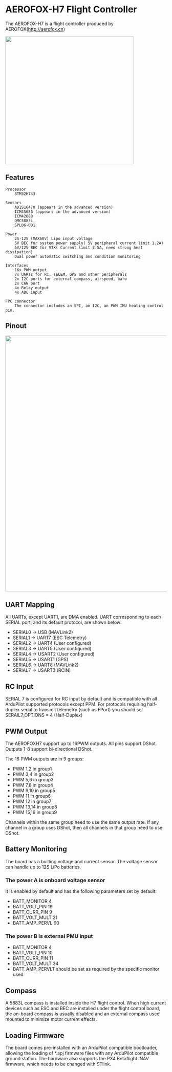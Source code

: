 # AEROFOX-H7 Flight Controller

The AEROFOX-H7 is a flight controller produced by AEROFOX(http://aerofox.cn)

<img src="AEROFOX-H7_IMG.png" alt="" width="400">

## Features
    Processor
        STM32H743

    Sensors
        ADIS16470 (appears in the advanced version)
        ICM45686 (appears in the advanced version)
        ICM42688
        QMC5883L
        SPL06-001

    Power
        2S-12S (MAX60V) Lipo input voltage
        5V BEC for system power supply( 5V peripheral current limit 1.2A)
        5V/12V BEC for VTX( Current limit 2.5A, need strong heat dissipation)
        Dual power automatic switching and condition monitoring
        
    Interfaces
        16x PWM output
        7x UARTs for RC, TELEM, GPS and other peripherals
        2x I2C ports for external compass, airspeed, baro
        2x CAN port
        4x Relay output
        4x ADC input

    FPC connector
        The connector includes an SPI, an I2C, an PWM IMU heating control pin.

## Pinout
<img src="AEROFOX-H7_pinout.png" alt="" width="800">

## UART Mapping

All UARTs, except UART1, are DMA enabled. UART corresponding to each SERIAL port, and its default protocol, are shown below:
- SERIAL0 -> USB (MAVLink2)
- SERIAL1 -> UART7 (ESC Telemetry)
- SERIAL2 -> UART4 (User configured)
- SERIAL3 -> UART5 (User configured)
- SERIAL4 -> USART2 (User configured)
- SERIAL5 -> USART1 (GPS)
- SERIAL6 -> UART8 (MAVLink2)
- SERIAL7 -> USART3 (RCIN)

## RC Input

SERIAL 7 is configured for RC input by default and is compatible with all ArduPilot supported protocols except PPM. For protocols requiring half-duplex serial to transmit telemetry (such as FPort) you should set SERAIL7_OPTIONS = 4 (Half-Duplex)

## PWM Output

The AEROFOXH7 support up to 16PWM outputs. All pins support DShot. Outputs 1-8 support bi-directional DShot.

The 16 PWM outputs are in 9 groups:

- PWM 1,2 in group1
- PWM 3,4  in group2
- PWM 5,6  in group3
- PWM 7,8 in group4
- PWM 9,10  in group5
- PWM 11  in group6
- PWM 12 in group7
- PWM 13,14 in group8
- PWM 15,16 in group9

Channels within the same group need to use the same output rate. If any channel in a group uses DShot, then all channels in that group need to use DShot.

## Battery Monitoring

The board has a builting voltage and current sensor. The voltage sensor can handle up
to 12S LiPo batteries.

### The power A is onboard voltage sensor
It is enabled by default and has the following parameters set by default:
- BATT_MONITOR 4
- BATT_VOLT_PIN 19
- BATT_CURR_PIN 9
- BATT_VOLT_MULT 21
- BATT_AMP_PERVL 60

### The power B is external PMU input
- BATT_MONITOR 4
- BATT_VOLT_PIN 10
- BATT_CURR_PIN 11
- BATT_VOLT_MULT 34
- BATT_AMP_PERVLT should be set as required by the specific monitor used

## Compass

A 5883L compass is installed inside the H7 flight control. When high current devices such as ESC and BEC are installed under the flight control board, the on-board compass is usually disabled and an external compass used mounted to minimize motor current effects.

## Loading Firmware
The board comes pre-installed with an ArduPilot compatible bootloader, allowing the
loading of *.apj firmware files with any ArduPilot compatible ground station. The
hardware also supports the PX4 Betaflight INAV firmware, which needs to be changed with STlink.

